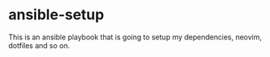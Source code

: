 # ansible-setup
This is an ansible playbook that is going to setup my dependencies, neovim, dotfiles and so on.
